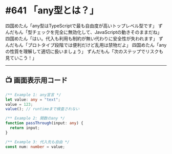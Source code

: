 # #641 「any型とは？」

四国めたん「any型はTypeScriptで最も自由度が高いトップレベル型です」
ずんだもん「型チェックを完全に無効化して、JavaScriptの動きそのままだね」
四国めたん「はい。代入も利用も制約が無い代わりに安全性が失われます」
ずんだもん「プロトタイプ段階では便利だけど乱用は禁物だよ」
四国めたん「anyの性質を理解して適切に扱いましょう」
ずんだもん「次のステップでリスクも見ていこう！」

---

## 📺 画面表示用コード

```typescript
/** Example 1: any宣言 */
let value: any = "text";
value = 123;
value(); // runtimeまで検査されない

/** Example 2: 関数のany */
function passThrough(input: any) {
  return input;
}

/** Example 3: 代入先も自由 */
const num: number = value;
```
